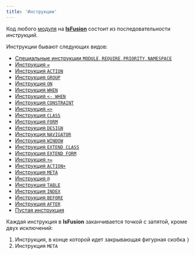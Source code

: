 ```yaml
---
title: 'Инструкции'
---
```


Код любого [модуля](Modules.md) на **[lsFusion](Language.md)** состоит из последовательности *инструкций*.

Инструкции бывают следующих видов:

-   [Специальные инструкции `MODULE`, `REQUIRE`, `PRIORITY`, `NAMESPACE`](Module_header.md)
-   [Инструкция `=`](=_statement.md)
-   [Инструкция `ACTION`](ACTION_statement.md)
-   [Инструкция `GROUP`](GROUP_statement.md)
-   [Инструкция `ON`](ON_statement.md)
-   [Инструкция `WHEN`](WHEN_statement.md)
-   [Инструкция `<- WHEN`](lt-_WHEN_statement.md)
-   [Инструкция `CONSTRAINT`](CONSTRAINT_statement.md)
-   [Инструкция `=>`](=gt_statement.md)
-   [Инструкция `CLASS`](CLASS_statement.md)
-   [Инструкция `FORM`](FORM_statement.md)
-   [Инструкция `DESIGN`](DESIGN_statement.md)
-   [Инструкция `NAVIGATOR`](NAVIGATOR_statement.md)
-   [Инструкция `WINDOW`](WINDOW_statement.md)
-   [Инструкция `EXTEND CLASS`](EXTEND_CLASS_statement.md)
-   [Инструкция `EXTEND FORM`](EXTEND_FORM_statement.md)
-   [Инструкция `+=`](+=_statement.md) 
-   [Инструкция `ACTION+`](ACTION+_statement.md)
-   [Инструкция `META`](META_statement.md)
-   [Инструкция `@`](commat_statement.md)
-   [Инструкция `TABLE`](TABLE_statement.md)
-   [Инструкция `INDEX`](INDEX_statement.md)
-   [Инструкция `BEFORE`](BEFORE_statement.md)
-   [Инструкция `AFTER`](AFTER_statement.md)
-   [Пустая инструкция](Empty_statement.md)

Каждая инструкция в **lsFusion** заканчивается точкой с запятой, кроме двух исключений:

1.  Инструкция, в конце которой идет закрывающая фигурная скобка `}`
2.  Инструкция `META`
